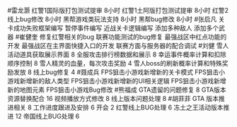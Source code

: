 #雷龙灏 
红警1国际版打包测试提审 8小时
红警1土阿版打包测试提审 8小时 
红警2线上bug修改 8小时
黑帮游戏类玩法支持  8小时 
黑帮bug修改     8小时
#张启凡 
关卡成功失败框架编写
暂停事件编写
近战关卡逻辑编写
添加多种敌人
添加多个武器
#崔健奎 
修复红警相关的bug
联赛功能测试的bug修复
最强战区中红点功能的开发
最强战区在主界面快捷入口的开发
联赛方面与服务器的配合调试
#刘健 
雪人活动道具获取展示界面  8
全服攻击排行榜数据和展示    8
幸运事件概率计算和扣除顺序控制  8
雪人精灵的血量，每次攻击奖励    4
雪人boss的刷新概率计算和特殊奖励发放    8
线上bug修复 4
#聂成兵 
FPS狙击小游戏新增新的关卡模式
FPS狙击小游戏新增新的敌人类型
FPS狙击小游戏新增新的UI相关逻辑
FPS狙击小游戏新增新的地图元素
FPS狙击小游戏Bug修改
#熊福成 
GTA遗留的问题修复                                                 8
GTA版本资源替换配合                                              16
视频播放方式修改                                                   8
线上版本问题处理                                                    8
#胡菲菲 
GTA 版本推进相关 8
工作进度跟进及安排   6
开会 2
红警线上BUG处理     6
冻土之王活动版本推进 12
帝国线上BUG处理      6